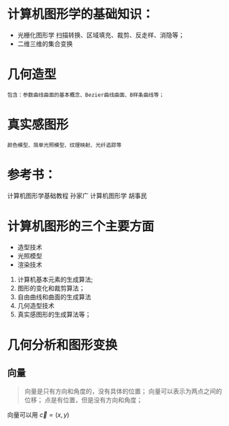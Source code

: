 # 计算机图形学的基础知识：
- 光栅化图形学
     扫描转换、区域填充、裁剪、反走样、消隐等；
- 二维三维的集合变换

# 几何造型
    包含：参数曲线曲面的基本概念、Bezier曲线曲面、B样条曲线等；

# 真实感图形
    颜色模型、简单光照模型、纹理映射、光纤追踪等

# 参考书：
计算机图形学基础教程 孙家广
计算机图形学 胡事民 


# 计算机图形的三个主要方面

- 造型技术
- 光照模型
- 渲染技术

1. 计算机基本元素的生成算法;
2. 图形的变化和裁剪算法；
3. 自由曲线和曲面的生成算法
4. 几何造型技术
5. 真实感图形的生成算法等；



# 几何分析和图形变换

## 向量     
>向量是只有方向和角度的，没有具体的位置；
>向量可以表示为两点之间的位移；
>点是有位置，但是没有方向和角度；

向量可以用 $\vec{c} = (x,y)$





